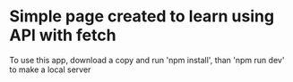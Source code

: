 # Simple page created to learn using API with fetch

To use this app, download a copy and run 'npm install', than 'npm run dev' to make a local server
